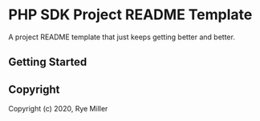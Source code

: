 PHP SDK Project README Template
===============================

A project README template that just keeps getting better and better.


Getting Started
---------------


Copyright
---------

Copyright (c) 2020, Rye Miller
